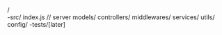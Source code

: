 /  
   -src/
     index.js // server
     models/
     controllers/
     middlewares/
     services/
     utils/
     config/
   -tests/[later]  
  